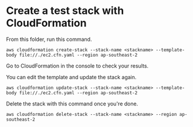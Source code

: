 # Create a test stack with CloudFormation

From this folder, run this command. 

`aws cloudformation create-stack --stack-name <stackname> --template-body file://./ec2.cfn.yaml --region ap-southeast-2`

Go to CloudFormation in the console to check your results.

You can edit the template and update the stack again.

`aws cloudformation update-stack --stack-name <stackname> --template-body file://./ec2.cfn.yaml --region ap-southeast-2`

Delete the stack with this command once you're done.

`aws cloudformation delete-stack --stack-name <stackname> --region ap-southeast-2`
